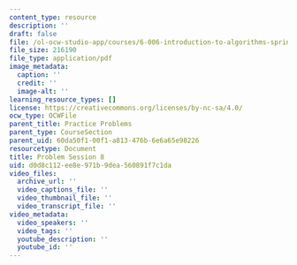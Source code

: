 ```yaml
---
content_type: resource
description: ''
draft: false
file: /ol-ocw-studio-app/courses/6-006-introduction-to-algorithms-spring-2020/d0d8c112ee8e971b9dea560891f7c1da_MIT6_006S20_prob8.pdf
file_size: 216190
file_type: application/pdf
image_metadata:
  caption: ''
  credit: ''
  image-alt: ''
learning_resource_types: []
license: https://creativecommons.org/licenses/by-nc-sa/4.0/
ocw_type: OCWFile
parent_title: Practice Problems
parent_type: CourseSection
parent_uid: 60da50f1-00f1-a813-476b-6e6a65e98226
resourcetype: Document
title: Problem Session 8
uid: d0d8c112-ee8e-971b-9dea-560891f7c1da
video_files:
  archive_url: ''
  video_captions_file: ''
  video_thumbnail_file: ''
  video_transcript_file: ''
video_metadata:
  video_speakers: ''
  video_tags: ''
  youtube_description: ''
  youtube_id: ''
---
```


